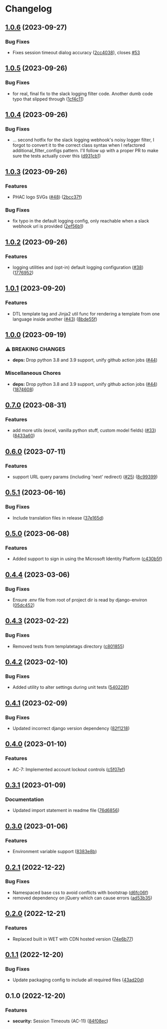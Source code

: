 # Changelog

## [1.0.6](https://github.com/PHACDataHub/django-phac_aspc-helpers/compare/v1.0.5...v1.0.6) (2023-09-27)


### Bug Fixes

* Fixes session timeout dialog accuracy ([2cc4038](https://github.com/PHACDataHub/django-phac_aspc-helpers/commit/2cc403898bebae29549692fcfe24ab2ff0258ca1)), closes [#53](https://github.com/PHACDataHub/django-phac_aspc-helpers/issues/53)

## [1.0.5](https://github.com/PHACDataHub/django-phac_aspc-helpers/compare/v1.0.4...v1.0.5) (2023-09-26)


### Bug Fixes

* for real, final fix to the slack logging filter code. Another dumb code typo that slipped through ([1cf4c11](https://github.com/PHACDataHub/django-phac_aspc-helpers/commit/1cf4c11f8f27864def1ac95ade8215eada918f11))

## [1.0.4](https://github.com/PHACDataHub/django-phac_aspc-helpers/compare/v1.0.3...v1.0.4) (2023-09-26)


### Bug Fixes

* ... second hotfix for the slack logging webhook's noisy logger filter, I forgot to convert it to the correct class syntax when I refactored additional_filter_configs pattern. I'll follow up with a proper PR to make sure the tests actually cover this ([d931cb1](https://github.com/PHACDataHub/django-phac_aspc-helpers/commit/d931cb13b719a2e2a22458376b4ccb7cd6f1857e))

## [1.0.3](https://github.com/PHACDataHub/django-phac_aspc-helpers/compare/v1.0.2...v1.0.3) (2023-09-26)


### Features

* PHAC logo SVGs ([#48](https://github.com/PHACDataHub/django-phac_aspc-helpers/issues/48)) ([2bcc37f](https://github.com/PHACDataHub/django-phac_aspc-helpers/commit/2bcc37fd1d3ffadcce33a8636b7112463cb40beb))


### Bug Fixes

* fix typo in the default logging config, only reachable when a slack webhook url is provided ([2ef56b1](https://github.com/PHACDataHub/django-phac_aspc-helpers/commit/2ef56b1d8f9ba1dadbb9e84478c100ae6d2cede2))

## [1.0.2](https://github.com/PHACDataHub/django-phac_aspc-helpers/compare/v1.0.1...v1.0.2) (2023-09-26)


### Features

* logging utilities and (opt-in) default logging configuration ([#38](https://github.com/PHACDataHub/django-phac_aspc-helpers/issues/38)) ([1776952](https://github.com/PHACDataHub/django-phac_aspc-helpers/commit/1776952abb8ac274196263e8c2ef927051bc4e0a))

## [1.0.1](https://github.com/PHACDataHub/django-phac_aspc-helpers/compare/v1.0.0...v1.0.1) (2023-09-20)


### Features

* DTL template tag and Jinja2 util func for rendering a template from one language inside another  ([#43](https://github.com/PHACDataHub/django-phac_aspc-helpers/issues/43)) ([8bde55f](https://github.com/PHACDataHub/django-phac_aspc-helpers/commit/8bde55f544e11e6e80bcbd7f0aed9d210e130017))

## [1.0.0](https://github.com/PHACDataHub/django-phac_aspc-helpers/compare/v0.7.0...v1.0.0) (2023-09-19)


### ⚠ BREAKING CHANGES

* **deps:** Drop python 3.8 and 3.9 support, unify github action jobs ([#44](https://github.com/PHACDataHub/django-phac_aspc-helpers/issues/44))

### Miscellaneous Chores

* **deps:** Drop python 3.8 and 3.9 support, unify github action jobs ([#44](https://github.com/PHACDataHub/django-phac_aspc-helpers/issues/44)) ([1874608](https://github.com/PHACDataHub/django-phac_aspc-helpers/commit/18746087532ce48779d1791c5fcfa55d013ea0de))

## [0.7.0](https://github.com/PHACDataHub/django-phac_aspc-helpers/compare/v0.6.0...v0.7.0) (2023-08-31)


### Features

* add more utils (excel, vanilla python stuff, custom model fields) ([#33](https://github.com/PHACDataHub/django-phac_aspc-helpers/issues/33)) ([8433a60](https://github.com/PHACDataHub/django-phac_aspc-helpers/commit/8433a603d6a78a7a9c208b7d88eb031060038228))

## [0.6.0](https://github.com/PHACDataHub/django-phac_aspc-helpers/compare/v0.5.1...v0.6.0) (2023-07-11)


### Features

* support URL query params (including 'next' redirect) ([#25](https://github.com/PHACDataHub/django-phac_aspc-helpers/issues/25)) ([8c99399](https://github.com/PHACDataHub/django-phac_aspc-helpers/commit/8c99399bcf0a26a4c40ceb68c93b84e0a91c5451))

## [0.5.1](https://github.com/PHACDataHub/django-phac_aspc-helpers/compare/v0.5.0...v0.5.1) (2023-06-16)


### Bug Fixes

* Include translation files in release ([37e165d](https://github.com/PHACDataHub/django-phac_aspc-helpers/commit/37e165d048e64526258dcfe340dd23f319a9db98))

## [0.5.0](https://github.com/PHACDataHub/django-phac_aspc-helpers/compare/v0.4.4...v0.5.0) (2023-06-08)


### Features

* Added support to sign in using the Microsoft Identity Platform ([c430b5f](https://github.com/PHACDataHub/django-phac_aspc-helpers/commit/c430b5f26e75e603dad149276c5af387ac9d9a51))

## [0.4.4](https://github.com/PHACDataHub/django-phac_aspc-helpers/compare/v0.4.3...v0.4.4) (2023-03-06)


### Bug Fixes

* Ensure .env file from root of project dir is read by django-environ ([05dc452](https://github.com/PHACDataHub/django-phac_aspc-helpers/commit/05dc4526b34f6dea5e03ec8ebd6fb3f21754e68f))

## [0.4.3](https://github.com/PHACDataHub/django-phac_aspc-helpers/compare/v0.4.2...v0.4.3) (2023-02-22)


### Bug Fixes

* Removed tests from templatetags directory ([c801855](https://github.com/PHACDataHub/django-phac_aspc-helpers/commit/c801855c779b1f10b5175c8baf2f57df8d894460))

## [0.4.2](https://github.com/PHACDataHub/django-phac_aspc-helpers/compare/v0.4.1...v0.4.2) (2023-02-10)


### Bug Fixes

* Added utility to alter settings during unit tests ([540228f](https://github.com/PHACDataHub/django-phac_aspc-helpers/commit/540228ffed72d44095a8e7776b1b164a7d2f92b8))

## [0.4.1](https://github.com/PHACDataHub/django-phac_aspc-helpers/compare/v0.4.0...v0.4.1) (2023-02-09)


### Bug Fixes

* Updated incorrect django version dependency ([82f1218](https://github.com/PHACDataHub/django-phac_aspc-helpers/commit/82f1218f9aeefdd8bf345a68cfe32e78806a9c6f))

## [0.4.0](https://github.com/PHACDataHub/django-phac_aspc-helpers/compare/v0.3.1...v0.4.0) (2023-01-10)


### Features

* AC-7: Implemented account lockout controls ([c5f07ef](https://github.com/PHACDataHub/django-phac_aspc-helpers/commit/c5f07efb554181f9cb81716f8861b61901afca56))

## [0.3.1](https://github.com/PHACDataHub/django-phac_aspc-helpers/compare/v0.3.0...v0.3.1) (2023-01-09)


### Documentation

* Updated import statement in readme file ([76d6856](https://github.com/PHACDataHub/django-phac_aspc-helpers/commit/76d685679a055f380e290c408c4e13f3d46dd67e))

## [0.3.0](https://github.com/PHACDataHub/django-phac_aspc-helpers/compare/v0.2.1...v0.3.0) (2023-01-06)


### Features

* Environment variable support ([8383e8b](https://github.com/PHACDataHub/django-phac_aspc-helpers/commit/8383e8b62556f31658f0309be7ab699bab23ca05))

## [0.2.1](https://github.com/PHACDataHub/django-phac_aspc-helpers/compare/v0.2.0...v0.2.1) (2022-12-22)


### Bug Fixes

* Namespaced base css to avoid conflicts with bootstrap ([d6fc06f](https://github.com/PHACDataHub/django-phac_aspc-helpers/commit/d6fc06fe97389723813c69a9065fe5454e340980))
* removed dependency on jQuery which can cause errors ([ad53b35](https://github.com/PHACDataHub/django-phac_aspc-helpers/commit/ad53b355955be6cee6a1a2d801146b68eeb80fb1))

## [0.2.0](https://github.com/PHACDataHub/django-phac_aspc-helpers/compare/v0.1.1...v0.2.0) (2022-12-21)


### Features

* Replaced built in WET with CDN hosted version ([74e6b77](https://github.com/PHACDataHub/django-phac_aspc-helpers/commit/74e6b7765c02afac478b488f70f7063fe4ad35b9))

## [0.1.1](https://github.com/PHACDataHub/django-phac_aspc-helpers/compare/v0.1.0...v0.1.1) (2022-12-20)


### Bug Fixes

* Update packaging config to include all required files ([43ad20d](https://github.com/PHACDataHub/django-phac_aspc-helpers/commit/43ad20d2432bc3eb825af98269e613f098543fc2))

## 0.1.0 (2022-12-20)


### Features

* **security:** Session Timeouts (AC-11) ([84f08ec](https://github.com/PHACDataHub/django-phac_aspc-helpers/commit/84f08eccdb312d4b0d2be5df6b864de86539041b))
